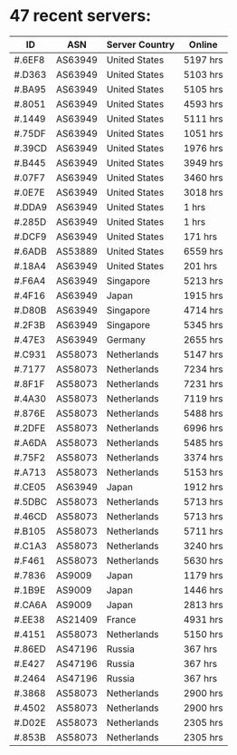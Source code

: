 # 47 recent servers:

| ID | ASN | Server Country | Online |
| ------ | ------ | ------ | ------ |
| #.6EF8 | AS63949 | United States | 5197 hrs |
| #.D363 | AS63949 | United States | 5103 hrs |
| #.BA95 | AS63949 | United States | 5105 hrs |
| #.8051 | AS63949 | United States | 4593 hrs |
| #.1449 | AS63949 | United States | 5111 hrs |
| #.75DF | AS63949 | United States | 1051 hrs |
| #.39CD | AS63949 | United States | 1976 hrs |
| #.B445 | AS63949 | United States | 3949 hrs |
| #.07F7 | AS63949 | United States | 3460 hrs |
| #.0E7E | AS63949 | United States | 3018 hrs |
| #.DDA9 | AS63949 | United States | 1 hrs |
| #.285D | AS63949 | United States | 1 hrs |
| #.DCF9 | AS63949 | United States | 171 hrs |
| #.6ADB | AS53889 | United States | 6559 hrs |
| #.18A4 | AS63949 | United States | 201 hrs |
| #.F6A4 | AS63949 | Singapore | 5213 hrs |
| #.4F16 | AS63949 | Japan | 1915 hrs |
| #.D80B | AS63949 | Singapore | 4714 hrs |
| #.2F3B | AS63949 | Singapore | 5345 hrs |
| #.47E3 | AS63949 | Germany | 2655 hrs |
| #.C931 | AS58073 | Netherlands | 5147 hrs |
| #.7177 | AS58073 | Netherlands | 7234 hrs |
| #.8F1F | AS58073 | Netherlands | 7231 hrs |
| #.4A30 | AS58073 | Netherlands | 7119 hrs |
| #.876E | AS58073 | Netherlands | 5488 hrs |
| #.2DFE | AS58073 | Netherlands | 6996 hrs |
| #.A6DA | AS58073 | Netherlands | 5485 hrs |
| #.75F2 | AS58073 | Netherlands | 3374 hrs |
| #.A713 | AS58073 | Netherlands | 5153 hrs |
| #.CE05 | AS63949 | Japan | 1912 hrs |
| #.5DBC | AS58073 | Netherlands | 5713 hrs |
| #.46CD | AS58073 | Netherlands | 5713 hrs |
| #.B105 | AS58073 | Netherlands | 5711 hrs |
| #.C1A3 | AS58073 | Netherlands | 3240 hrs |
| #.F461 | AS58073 | Netherlands | 5630 hrs |
| #.7836 | AS9009 | Japan | 1179 hrs |
| #.1B9E | AS9009 | Japan | 1446 hrs |
| #.CA6A | AS9009 | Japan | 2813 hrs |
| #.EE38 | AS21409 | France | 4931 hrs |
| #.4151 | AS58073 | Netherlands | 5150 hrs |
| #.86ED | AS47196 | Russia | 367 hrs |
| #.E427 | AS47196 | Russia | 367 hrs |
| #.2464 | AS47196 | Russia | 367 hrs |
| #.3868 | AS58073 | Netherlands | 2900 hrs |
| #.4502 | AS58073 | Netherlands | 2900 hrs |
| #.D02E | AS58073 | Netherlands | 2305 hrs |
| #.853B | AS58073 | Netherlands | 2305 hrs |

